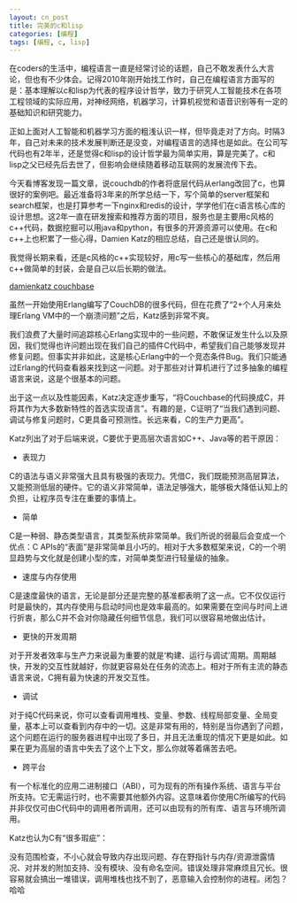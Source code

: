 ```yaml
---
layout: cn_post
title: 完美的c和lisp
categories: [编程]
tags: [编程, c, lisp]
---
```


在coders的生活中，编程语言一直是经常讨论的话题，自己不敢发表什么大言论，但也有不少体会。记得2010年刚开始找工作时，自己在编程语言方面写的是：基本理解以c和lisp为代表的程序设计哲学，致力于研究人工智能技术在各项工程领域的实际应用，对神经网络，机器学习，计算机视觉和语音识别等有一定的基础知识和研究能力。

正如上面对人工智能和机器学习方面的粗浅认识一样，但毕竟走对了方向。时隔3年，自己对未来的技术发展判断还是没变，对编程语言的选择也是如此。在公司写代码也有2年半，还是觉得c和lisp的设计哲学最为简单实用，算是完美了。c和lisp之父已经先后去世了，但影响会继续随着移动互联网的发展流传下去。

今天看博客发现一篇文章，说couchdb的作者将底层代码从erlang改回了c，也算很好的案例吧。最近准备将3年来的所学总结一下，写个简单的server框架和search框架，也是打算参考一下nginx和redis的设计，学学他们在c语言核心库的设计思想。这2年一直在研发搜索和推荐方面的项目，服务也是主要用c风格的c++代码，数据挖掘可以用java和python，有很多的开源资源可以使用。在c和c++上也积累了一些心得，Damien Katz的相应总结，自己还是很认同的。

我觉得长期来看，还是c风格的c++实现较好，用c写一些核心的基础库，然后用c++做简单的封装，会是自己以后长期的做法。

[damienkatz couchbase](http://damienkatz.net/2013/01/the_unreasonable_effectiveness_of_c.html)

虽然一开始使用Erlang编写了CouchDB的很多代码，但在花费了“2+个人月来处理Erlang VM中的一个崩溃问题”之后，Katz感到非常不爽。

我们浪费了大量时间追踪核心Erlang实现中的一些问题，不敢保证发生什么以及原因，我们觉得也许问题出现在我们自己的插件C代码中，希望我们自己能够发现并修复问题。但事实并非如此，这是核心Erlang中的一个竞态条件Bug。我们只能通过Erlang的代码查看器来找到这一问题。对于那些对计算机进行了过多抽象的编程语言来说，这是个很基本的问题。 

出于这一点以及性能因素，Katz决定逐步重写，“将Couchbase的代码换成C，并将其作为大多数新特性的首选实现语言”。有趣的是，C证明了“当我们遇到问题、调试与修复问题时，C更具备可预测性。长远来看，C的生产力更高”。

Katz列出了对于后端来说，C要优于更高层次语言如C++、Java等的若干原因：

- 表现力

C的语法与语义非常强大且具有极强的表现力。凭借C，我们既能预测高层算法，又能预测低层的硬件。它的语义非常简单，语法足够强大，能够极大降低认知上的负担，让程序员专注在重要的事情上。

- 简单

C是一种弱、静态类型语言，其类型系统非常简单。我们所说的弱最后会变成一个优点：C APIs的“表面”是非常简单且小巧的。相对于大多数框架来说，C的一个明显趋势与文化就是创建小型的库，对简单类型进行轻量级的抽象。

- 速度与内存使用

C是速度最快的语言，无论是部分还是完整的基准都表明了这一点。它不仅仅运行时是最快的，其内存使用与启动时间也是效率最高的。如果需要在空间与时间上进行折衷，那么C并不会对你隐藏任何细节信息，我们可以很容易地做出估计。

- 更快的开发周期

对于开发者效率与生产力来说最为重要的就是‘构建、运行与调试’周期。周期越快，开发的交互性就越好，你就更容易处在任务的流态上。相对于所有主流的静态语言来说，C拥有最为快速的开发交互性。

- 调试

对于纯C代码来说，你可以查看调用堆栈、变量、参数、线程局部变量、全局变量，基本上可以查看到内存中的一切。这是非常有用的，特别是当你遇到了问题，这个问题在运行的服务器进程中出现了多日，并且无法重现的情况下更是如此。如果在更为高层的语言中失去了这个上下文，那么你就等着痛苦去吧。

- 跨平台

有一个标准化的应用二进制接口（ABI），可为现有的所有操作系统、语言与平台所支持。它无需运行时，也不需要其他额外内容。这意味着你使用C所编写的代码并非仅仅可由C代码中的调用者所调用，还可以由现有的所有库、语言与环境所调用。

Katz也认为C有“很多瑕疵”：

没有范围检查，不小心就会导致内存出现问题、存在野指针与内存/资源泄露情况、对并发的附加支持、没有模块、没有命名空间。错误处理非常麻烦且冗长。很容易就会搞出一堆错误，调用堆栈也找不到了，恶意输入会控制你的进程。闭包？哈哈 


